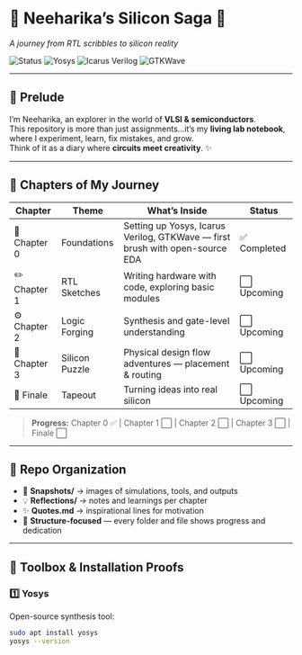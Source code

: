 # 🌸 Neeharika’s Silicon Saga 🌸  
*A journey from RTL scribbles to silicon reality*  

![Status](https://img.shields.io/badge/Progress-Chapter0-green) ![Yosys](https://img.shields.io/badge/Tool-Yosys-blue) ![Icarus Verilog](https://img.shields.io/badge/Tool-IcarusVerilog-blueviolet) ![GTKWave](https://img.shields.io/badge/Tool-GTKWave-skyblue)  

---

## 🌼 Prelude  
I’m Neeharika, an explorer in the world of **VLSI & semiconductors**.  
This repository is more than just assignments...it’s my **living lab notebook**, where I experiment, learn, fix mistakes, and grow.  
Think of it as a diary where **circuits meet creativity**. ✨  

---

## 📂 Chapters of My Journey  

| Chapter | Theme | What’s Inside | Status |
|---------|-------|---------------|--------|
| 🌱 Chapter 0 | Foundations | Setting up Yosys, Icarus Verilog, GTKWave — first brush with open-source EDA | ✅ Completed |
| ✏️ Chapter 1 | RTL Sketches | Writing hardware with code, exploring basic modules | ⬜ Upcoming |
| ⚙️ Chapter 2 | Logic Forging | Synthesis and gate-level understanding | ⬜ Upcoming |
| 🧩 Chapter 3 | Silicon Puzzle | Physical design flow adventures — placement & routing | ⬜ Upcoming |
| 🚀 Finale | Tapeout | Turning ideas into real silicon | ⬜ Upcoming |

> **Progress:** Chapter 0 ✅ | Chapter 1 ⬜ | Chapter 2 ⬜ | Chapter 3 ⬜ | Finale ⬜  

---

## 🎨 Repo Organization  
- 📸 **Snapshots/** → images of simulations, tools, and outputs  
- 💡 **Reflections/** → notes and learnings per chapter  
- ✨ **Quotes.md** → inspirational lines for motivation  
- 🎯 **Structure-focused** — every folder and file shows progress and dedication  

---

## 🔧 Toolbox & Installation Proofs  

### 1️⃣ Yosys
Open-source synthesis tool:  
```bash
sudo apt install yosys
yosys --version
